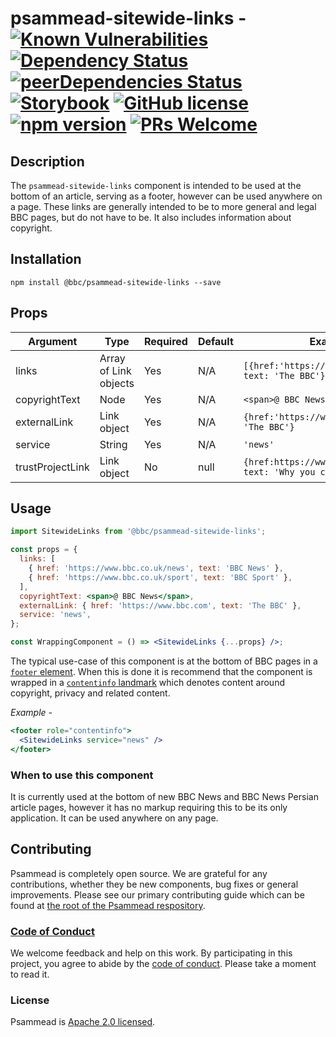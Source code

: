 # psammead-sitewide-links - [![Known Vulnerabilities](https://snyk.io/test/github/bbc/psammead/badge.svg?targetFile=packages%2Fcomponents%2Fpsammead-sitewide-links%2Fpackage.json)](https://snyk.io/test/github/bbc/psammead?targetFile=packages%2Fcomponents%2Fpsammead-sitewide-links%2Fpackage.json) [![Dependency Status](https://david-dm.org/bbc/psammead.svg?path=packages/components/psammead-sitewide-links)](https://david-dm.org/bbc/psammead?path=packages/components/psammead-sitewide-links) [![peerDependencies Status](https://david-dm.org/bbc/psammead/peer-status.svg?path=packages/components/psammead-sitewide-links)](https://david-dm.org/bbc/psammead?path=packages/components/psammead-sitewide-links&type=peer) [![Storybook](https://raw.githubusercontent.com/storybooks/brand/master/badge/badge-storybook.svg?sanitize=true)](https://bbc.github.io/psammead/?path=/story/sitewidelinks--default) [![GitHub license](https://img.shields.io/badge/license-Apache%202.0-blue.svg)](https://github.com/bbc/psammead/blob/latest/LICENSE) [![npm version](https://img.shields.io/npm/v/@bbc/psammead-sitewide-links.svg)](https://www.npmjs.com/package/@bbc/psammead-sitewide-links) [![PRs Welcome](https://img.shields.io/badge/PRs-welcome-brightgreen.svg)](https://reactjs.org/docs/how-to-contribute.html#your-first-pull-request)

## Description

The `psammead-sitewide-links` component is intended to be used at the bottom of an article, serving as a footer, however can be used anywhere on a page. These links are generally intended to be to more general and legal BBC pages, but do not have to be. It also includes information about copyright.

## Installation

```
npm install @bbc/psammead-sitewide-links --save
```

## Props

<!-- prettier-ignore -->
| Argument      | Type                  | Required | Default | Example                                           |
| ------------- | --------------------- | -------- | ------- | ------------------------------------------------- |
| links         | Array of Link objects | Yes      | N/A     | `[{href:'https://www.bbc.com', text: 'The BBC'}]` |
| copyrightText | Node                | Yes      | N/A     | `<span>@ BBC News</span>`                            |
| externalLink  | Link object           | Yes      | N/A     | `{href:'https://www.bbc.com', text: 'The BBC'}`   |
| service | String | Yes | N/A | `'news'` |
| trustProjectLink | Link object | No | null | `{href:https://www.bbc.co.uk/news', text: 'Why you can trust the bbc'}` |

## Usage

```jsx
import SitewideLinks from '@bbc/psammead-sitewide-links';

const props = {
  links: [
    { href: 'https://www.bbc.co.uk/news', text: 'BBC News' },
    { href: 'https://www.bbc.co.uk/sport', text: 'BBC Sport' },
  ],
  copyrightText: <span>@ BBC News</span>,
  externalLink: { href: 'https://www.bbc.com', text: 'The BBC' },
  service: 'news',
};

const WrappingComponent = () => <SitewideLinks {...props} />;
```

The typical use-case of this component is at the bottom of BBC pages in a [`footer` element](https://developer.mozilla.org/en-US/docs/Web/HTML/Element/footer). When this is done it is recommend that the component is wrapped in a [`contentinfo` landmark](https://www.w3.org/TR/wai-aria-practices/examples/landmarks/contentinfo.html) which denotes content around copyright, privacy and related content.

_Example -_

```jsx
<footer role="contentinfo">
  <SitewideLinks service="news" />
</footer>
```

### When to use this component

It is currently used at the bottom of new BBC News and BBC News Persian article pages, however it has no markup requiring this to be its only application. It can be used anywhere on any page.

<!-- ### When not to use this component -->

<!-- ### Accessibility notes -->

<!-- ## Roadmap -->

## Contributing

Psammead is completely open source. We are grateful for any contributions, whether they be new components, bug fixes or general improvements. Please see our primary contributing guide which can be found at [the root of the Psammead respository](https://github.com/bbc/psammead/blob/latest/CONTRIBUTING.md).

### [Code of Conduct](https://github.com/bbc/psammead/blob/latest/CODE_OF_CONDUCT.md)

We welcome feedback and help on this work. By participating in this project, you agree to abide by the [code of conduct](https://github.com/bbc/psammead/blob/latest/CODE_OF_CONDUCT.md). Please take a moment to read it.

### License

Psammead is [Apache 2.0 licensed](https://github.com/bbc/psammead/blob/latest/LICENSE).
